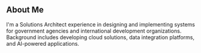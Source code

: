 ## About Me
I'm a Solutions Architect experience in designing and implementing systems for government agencies and international development organizations. Background includes developing cloud solutions, data integration platforms, and AI-powered applications.
